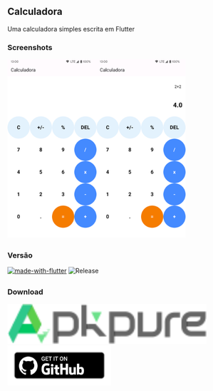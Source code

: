 ## Calculadora
Uma calculadora simples escrita em Flutter

### Screenshots

<img align="left" height="400px" src="screenshots/preview.png" alt="Preview">
<img align="center" height="400px" src="screenshots/preview2.png" alt="Preview 2">

##

### Versão
[![made-with-flutter](https://img.shields.io/badge/Made%20with-Flutter-1f425f.svg)](https://flutter.dev/)
![Release](https://img.shields.io/github/v/release/hendrilmendes/Calculadora)
##

### Download

[<img src="img/get_apkpure.png"
     alt="Download por Apkpure"
     height="90">](https://apkpure.com/p/com.github.hendrilmendes.calculadora/)
[<img src="img/get_github.png"
     alt="Download por GitHub"
     height="90">](https://github.com/hendrilmendes/Calculadora/releases)

##